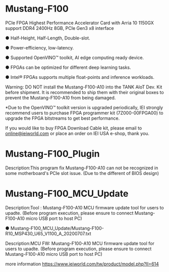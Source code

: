 # Mustang-F100
PCIe FPGA Highest Performance Accelerator Card with Arria 10 1150GX support DDR4 2400Hz 8GB, PCIe Gen3 x8 interface

● Half-Height, Half-Length, Double-slot.

● Power-efficiency, low-latency.

● Supported OpenVINO™ toolkit, AI edge computing ready device.

● FPGAs can be optimized for different deep learning tasks.

● Intel® FPGAs supports multiple float-points and inference workloads.

Warning: DO NOT install the Mustang-F100-A10 into the TANK AIoT Dev. Kit before shipment. It is recommended to ship them with their original boxes to prevent the Mustang-F100-A10 from being damaged.

*Due to the OpenVINO™ toolkit version is upgraded periodically, IEI strongly recommend users to purchase FPGA programmer kit (7Z000-00FPGA00) to upgrade the FPGA bitstreams to get best performance.

If you would like to buy FPGA Download Cable kit, please email to online@ieiworld.com or place an order on IEI USA e-shop, thank you.


# Mustang-F100_Plugin

Description:This program fix Mustang-F100-A10 can not be recognized in some motherboard's PCIe slot issue. (Due to the different of BIOS design)

# Mustang-F100_MCU_Update

Description:Tool : Mustang-F100-A10 MCU firmware update tool for users to upadte. (Before program execution, please ensure to connect Mustang-F100-A10 micro USB port to host PC)

● Mustang-F100_MCU_Update/Mustang-F100-R10_MSP430_U65_V1100_A_20200707.txt

Description:MCU FW: Mustang-F100-A10 MCU firmware update tool for users to upadte. (Before program execution, please ensure to connect Mustang-F100-A10 micro USB port to host PC)


more information https://www.ieiworld.com/tw/product/model.php?II=614
